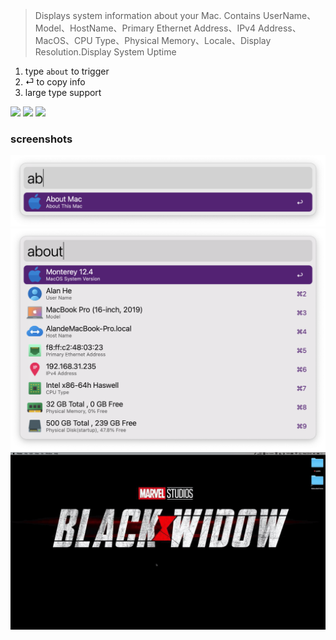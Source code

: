 > Displays system information about your Mac.
Contains UserName、Model、HostName、Primary Ethernet Address、IPv4 Address、MacOS、CPU Type、Physical Memory、Locale、Display Resolution.Display System Uptime

1. type `about` to trigger
2. ⏎ to copy info
3. large type support



![](https://img.shields.io/badge/version-v1.16-green?style=for-the-badge)
[![](https://img.shields.io/badge/download-click-blue?style=for-the-badge)](https://github.com/alanhg/alfred-workflows/raw/master/about-mac/About%20Mac.alfredworkflow)
[![](https://img.shields.io/badge/plist-link-important?style=for-the-badge)](https://raw.githubusercontent.com/alanhg/alfred-workflows/master/about-mac/src/info.plist)



<!-- more -->

### screenshots
![](./screenshot1.png)
![](./screenshot2.png)
![](./screenshot.gif)
